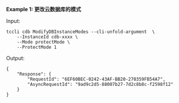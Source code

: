 **Example 1: 更改云数据库的模式**



Input: 

```
tccli cdb ModifyDBInstanceModes --cli-unfold-argument  \
    --InstanceId cdb-xxxx \
    --Mode protectMode \
    --ProtectMode 1
```

Output: 
```
{
    "Response": {
        "RequestId": "6EF60BEC-0242-43AF-BB20-270359FB54A7",
        "AsyncRequestId": "9ad9c2d5-88007b27-7d2c8b8c-f2598f12"
    }
}
```

